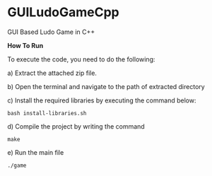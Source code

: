 # GUILudoGameCpp
GUI Based Ludo Game in C++


**How To Run**

To execute the code, you need to do the following:

a) Extract the attached zip file.

b) Open the terminal and navigate to the path of extracted directory

c) Install the required libraries by executing the command below:

    bash install-libraries.sh
    
d) Compile the project by writing the command

    make
    
e) Run the main file

    ./game
